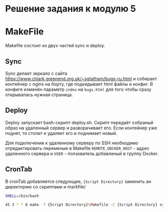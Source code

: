 # Решение задания к модулю 5

# MakeFile
Makefile состоит из двух частей sync и deploy.

## Sync
Sync делает зеркало с сайта https://www.chiark.greenend.org.uk/~sgtatham/bugs-ru.html и собирает контеёнер с nginx на борту, где подкидывает html файлы и конфиг. В конфиге изменён параметр ```index``` на ```bugs.html``` для того чтобы сразу открывалась нужная страница.

## Deploy
Deploy запускает bash-скрипт deploy.sh. Скрипт передаёт собраный образ на удаленный сервер и разворачивает его. Если контейнер уже поднят,  то стопит и удаляет его и поднимает новый.

Для подключения к удаленному серверу по SSH необходимо отредактировать переменые в Makefile ```REMOTE_DOCKER_HOST``` - адрес удаленного сервера и ```USER``` - ползователь добавленый в группу Docker.

## CronTab
В cronTab добавляется следующее, ```{Script Directory}``` заменить ан директорию со скриптами и markfile/

```bash
SHELL=/bin/bash

45 3 * * 6 make -f {Script Directory}\Makefile -C {Script Directory} sync && make -f {Script Directory}\Makefile -C {Script Directory} deploy 
```
